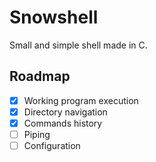 # Snowshell

Small and simple shell made in C.

## Roadmap

- [x] Working program execution
- [x] Directory navigation
- [x] Commands history
- [ ] Piping
- [ ] Configuration
